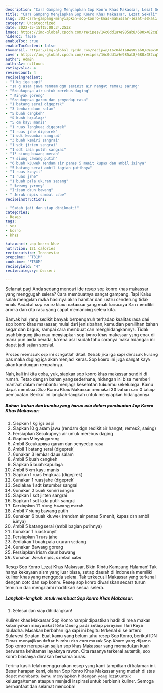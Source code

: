 ```yaml
---
description: "Cara Gampang Menyiapkan Sop Konro Khas Makassar, Lezat Sekali"
title: "Cara Gampang Menyiapkan Sop Konro Khas Makassar, Lezat Sekali"
slug: 303-cara-gampang-menyiapkan-sop-konro-khas-makassar-lezat-sekali
category: Uncategorized
date: 2022-05-15T15:08:34.253Z
image: https://img-global.cpcdn.com/recipes/16c0dd1a9e985ab8/680x482cq70/sop-konro-khas-makassar-foto-resep-utama.jpg
hideToc: false
enableToc: true
enableTocContent: false
thumbnail: https://img-global.cpcdn.com/recipes/16c0dd1a9e985ab8/680x482cq70/sop-konro-khas-makassar-foto-resep-utama.jpg
cover: https://img-global.cpcdn.com/recipes/16c0dd1a9e985ab8/680x482cq70/sop-konro-khas-makassar-foto-resep-utama.jpg
author: Admin
authorAv: notfound
ratingvalue: 4
reviewcount: 4
recipeingredient:
- "1 kg iga sapi"
- "10 g asam jawa rendam dgn sedikit air hangat remas2 saring"
- "Secukupnya air untuk merebus daging"
- " Minyak goreng"
- "Secukupnya garam dan penyedap rasa"
- "1 batang serai digeprek"
- "3 lembar daun salam"
- "5 buah cengkeh"
- "5 buah kapulaga"
- "5 cm kayu manis"
- "1 ruas lengkuas digeprek"
- "1 ruas jahe digeprek"
- "1 sdt ketumbar sangrai"
- "3 buah kemiri sangrai"
- "1 sdt jinten sangrai"
- "1 sdt lada putih sangrai"
- "12 siung bawang merah"
- "7 siung bawang putih"
- "6 buah kluwek rendam air panas 5 menit kupas dan ambil isinya"
- "5 batang serai ambil bagian putihnya"
- "1 ruas kunyit"
- "1 ruas jahe"
- "1 buah pala ukuran sedang"
- " Bawang goreng"
- "Irisan daun bawang"
- " Jeruk nipis sambal cabe"
recipeinstructions:

- "Sudah jadi dan siap dinikmati!"
categories:
- Resep
tags:
- sop
- konro
- khas

katakunci: sop konro khas 
nutrition: 121 calories
recipecuisine: Indonesian
preptime: "PT31M"
cooktime: "PT50M"
recipeyield: "4"
recipecategory: Dessert

---
```



Selamat pagi Anda sedang mencari ide resep sop konro khas makassar yang menggugah selera? Cara membuatnya sangat gampang. Tapi Kalau salah mengolah maka hasilnya akan hambar dan justru cenderung tidak enak. Padahal sop konro khas makassar yang enak harusnya Kan memiliki aroma dan cita rasa yang dapat memancing selera kita.


Banyak hal yang sedikit banyak berpengaruh terhadap kualitas rasa dari sop konro khas makassar, mulai dari jenis bahan, kemudian pemilihan bahan segar dan bagus, sampai cara membuat dan menghidangkannya. Tidak usah bingung jika mau menyiapkan sop konro khas makassar yang enak di mana pun anda berada, karena asal sudah tahu caranya maka hidangan ini dapat jadi sajian spesial.

Proses memasak sop ini sangatlah ditail. Sebab jika iga sapi dimasak kurang pas maka daging iga akan menjadi keras. Sop konro ini juga sangat kaya akan kandungan rempahnya.


Nah, kali ini kita coba, yuk, siapkan sop konro khas makassar sendiri di rumah. Tetap dengan bahan yang sederhana, hidangan ini bisa memberi manfaat dalam membantu menjaga kesehatan tubuhmu sekeluarga. Kamu dapat membuat Sop Konro Khas Makassar memakai 26 bahan dan 0 tahap pembuatan. Berikut ini langkah-langkah untuk menyiapkan hidangannya.

<!--inarticleads1-->

##### Bahan-bahan dan bumbu yang harus ada dalam pembuatan Sop Konro Khas Makassar:

1. Siapkan 1 kg iga sapi
1. Siapkan 10 g asam jawa (rendam dgn sedikit air hangat, remas2, saring)
1. Persiapkan Secukupnya air untuk merebus daging
1. Siapkan  Minyak goreng
1. Ambil Secukupnya garam dan penyedap rasa
1. Ambil 1 batang serai (digeprek)
1. Gunakan 3 lembar daun salam
1. Ambil 5 buah cengkeh
1. Siapkan 5 buah kapulaga
1. Ambil 5 cm kayu manis
1. Siapkan 1 ruas lengkuas (digeprek)
1. Gunakan 1 ruas jahe (digeprek)
1. Sediakan 1 sdt ketumbar sangrai
1. Gunakan 3 buah kemiri sangrai
1. Siapkan 1 sdt jinten sangrai
1. Siapkan 1 sdt lada putih sangrai
1. Persiapkan 12 siung bawang merah
1. Ambil 7 siung bawang putih
1. Gunakan 6 buah kluwek (rendam air panas 5 menit, kupas dan ambil isinya)
1. Ambil 5 batang serai (ambil bagian putihnya)
1. Gunakan 1 ruas kunyit
1. Persiapkan 1 ruas jahe
1. Sediakan 1 buah pala ukuran sedang
1. Gunakan  Bawang goreng
1. Persiapkan Irisan daun bawang
1. Gunakan  Jeruk nipis, sambal cabe


Resep Sop Konro Lezat Khas Makassar, Bikin Rindu Kampung Halaman! Tak hanya kekayaan alam yang luar biasa, setiap daerah di Indonesia memiliki kuliner khas yang menggoda selera. Tak terkecuali Makassar yang terkenal dengan coto dan sop konro. Resep sop konro diwariskan secara turun temurun dan mengalami modifikasi sesuai selera. 

<!--inarticleads2-->

##### Langkah-langkah untuk membuat Sop Konro Khas Makassar:


1. Selesai dan siap dihidangkan!

Kuliner khas Makassar Sop Konro hampir dipastikan hadir di meja makan kebanyakan masyarakat Kota Daeng pada setiap perayaan Hari Raya Iduladha. Masakan berbahan iga sapi ini begitu terkenal di se antero Sulawesi Selatan. Buat kamu yang belum tahu resep Sop Konro, berikut IDN Times menyajikan daftar bumbu dan cara masak Sop Konro yang dijamin. Sop konro merupakan sajian sop khas Makassar yang memadukan kuah berwarna kehitaman layaknya rawon. Cita rasanya terkenal autentik, sop konro biasanya dimakan bersama buras. 

Terima kasih telah menggunakan resep yang kami tampilkan di halaman ini. Besar harapan kami, olahan Sop Konro Khas Makassar yang mudah di atas dapat membantu kamu menyiapkan hidangan yang lezat untuk keluarga/teman ataupun menjadi inspirasi untuk berbisnis kuliner. Semoga bermanfaat dan selamat mencoba!

